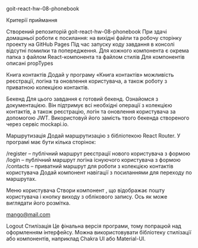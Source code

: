 goit-react-hw-08-phonebook

Критерії приймання

Створений репозиторій goit-react-hw-08-phonebook
При здачі домашньої роботи є посилання: на вихідні файли та робочу сторінку проекту на GitHub Pages
Під час запуску коду завдання в консолі відсутні помилки та попередження.
Для кожного компонента є окрема папка з файлом React-компонента та файлом стилів
Для компонентів описані propTypes

Книга контактів
Додай у програму «Книга контактів» можливість реєстрації, логіна та оновлення користувача, а також роботу з приватною колекцією контактів.

Бекенд
Для цього завдання є готовий бекенд. Ознайомся з документацією. Він підтримує всі необхідні операції з колекцією контактів, а також реєстрацію, логін та оновлення користувача за допомогою JWT. Використовуй його замість твого бекенда створеного через сервіс mockapi.io.

Маршрутизація
Додай маршрутизацію з бібліотекою React Router. У програмі має бути кілька сторінок:

/register – публічний маршрут реєстрації нового користувача з формою
/login – публічний маршрут логіна існуючого користувача з формою
/contacts – приватний маршрут для роботи з колекцією контактів користувача
Додай компонент навігації <Navigation> з посиланнями для переходу по маршрутах.

Меню користувача
Створи компонент <UserMenu>, що відображає пошту користувача і кнопку виходу з облікового запису. Ось як може виглядати його розмітка.

mango@mail.com

Logout
Стилізація
Це фінальна версія програми, тому попрацюй над оформленням інтерфейсу. Можна використовувати бібліотеку стилізації або компонентів, наприклад Chakra UI або Material-UI.

